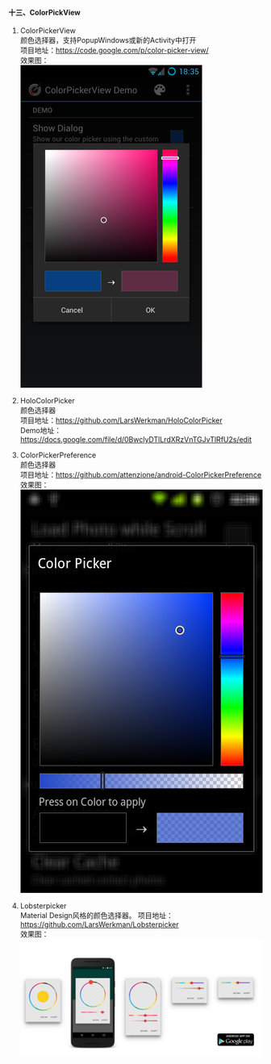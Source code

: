 
#### 十三、ColorPickView  
1. ColorPickerView  
颜色选择器，支持PopupWindows或新的Activity中打开  
项目地址：https://code.google.com/p/color-picker-view/  
效果图：  
![Renderings](imgs/ColorPickerView.png)  
   
1. HoloColorPicker  
颜色选择器  
项目地址：https://github.com/LarsWerkman/HoloColorPicker  
Demo地址：https://docs.google.com/file/d/0BwclyDTlLrdXRzVnTGJvTlRfU2s/edit  
  
1. ColorPickerPreference  
颜色选择器  
项目地址：https://github.com/attenzione/android-ColorPickerPreference  
效果图：  
![Renderings](imgs/ColorPickerPreference.png)  

1. Lobsterpicker  
Material Design风格的颜色选择器。 
项目地址：https://github.com/LarsWerkman/Lobsterpicker  
效果图：  
![Renderings](imgs/Lobsterpicker.png)  

